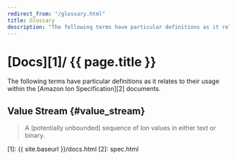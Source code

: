 ```yaml
---
redirect_from: "/glossary.html"
title: Glossary
description: "The following terms have particular definitions as it relates to their usage within the Amazon Ion Specification documents."
---
```


# [Docs][1]/ {{ page.title }}

The following terms have particular definitions as it relates to their usage
within the [Amazon Ion Specification][2] documents.

## Value Stream {#value_stream}
> A (potentially unbounded) sequence of Ion values in either text or binary.

<!-- References -->
[1]: {{ site.baseurl }}/docs.html
[2]: spec.html